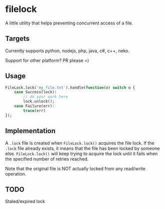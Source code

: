 # filelock

A little utility that helps preventing concurrent access of a file.

## Targets

Currently supports python, nodejs, php, java, c#, c++, neko. 

Support for other platform? PR please =)

## Usage

```haxe
FileLock.lock('my_file.txt').handle(function(o) switch o {
	case Success(lock):
		// do your work here
		lock.unlock();
	case Failure(err):
		trace(err)
});
```

## Implementation

A `.lock` file is created when `FileLock.lock()` acquires the file lock.
If the `.lock` file already exists, it means that the file has been locked by someone else.
`FileLock.lock()` will keep trying to acquire the lock until it fails when 
the specified number of retries reached.

Note that the original file is NOT actually locked from any read/write operation.

## TODO

Staled/expired lock
